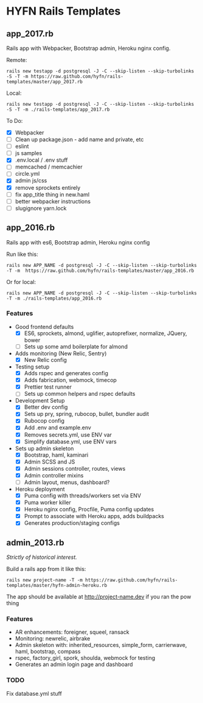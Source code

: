 # HYFN Rails Templates

## app_2017.rb

Rails app with Webpacker, Bootstrap admin, Heroku nginx config.

Remote:

    rails new testapp -d postgresql -J -C --skip-listen --skip-turbolinks -S -T -m https://raw.github.com/hyfn/rails-templates/master/app_2017.rb

Local:

    rails new testapp -d postgresql -J -C --skip-listen --skip-turbolinks -S -T -m ./rails-templates/app_2017.rb

To Do:
- [x] Webpacker
- [ ] Clean up package.json - add name and private, etc
- [ ] eslint
- [ ] js samples
- [x] .env.local / .env stuff
- [ ] memcached / memcachier
- [ ] circle.yml
- [x] admin js/css
- [x] remove sprockets entirely
- [ ] fix app_title thing in new.haml
- [ ] better webpacker instructions
- [ ] slugignore yarn.lock

## app_2016.rb

Rails app with es6, Bootstrap admin, Heroku nginx config

Run like this:

    rails new APP_NAME -d postgresql -J -C --skip-listen --skip-turbolinks -T -m  https://raw.github.com/hyfn/rails-templates/master/app_2016.rb

Or for local:

    rails new APP_NAME -d postgresql -J -C --skip-listen --skip-turbolinks -T -m ./rails-templates/app_2016.rb

### Features

- Good frontend defaults
  - [x] ES6, sprockets, almond, uglifier, autoprefixer, normalize, JQuery, bower
  - [ ] Sets up some amd boilerplate for almond
- Adds monitoring (New Relic, Sentry)
  - [x] New Relic config
- Testing setup
  - [x] Adds rspec and generates config
  - [x] Adds fabrication, webmock, timecop
  - [x] Prettier test runner
  - [ ] Sets up common helpers and rspec defaults
- Development Setup
  - [x] Better dev config
  - [x] Sets up pry, spring, rubocop, bullet, bundler audit
  - [x] Rubocop config
  - [x] Add .env and example.env
  - [x] Removes secrets.yml, use ENV var
  - [x] Simplify database.yml, use ENV vars
- Sets up admin skeleton
  - [x] Bootstrap, haml, kaminari
  - [x] Admin SCSS and JS
  - [x] Admin sessions controller, routes, views
  - [x] Admin controller mixins
  - [ ] Admin layout, menus, dashboard?
- Heroku deployment
  - [x] Puma config with threads/workers set via ENV
  - [x] Puma worker killer
  - [x] Heroku nginx config, Procfile, Puma config updates
  - [x] Prompt to associate with Heroku apps, adds buildpacks
  - [x] Generates production/staging configs

## admin_2013.rb

_Strictly of historical interest._

Build a rails app from it like this:

`rails new project-name -T -m https://raw.github.com/hyfn/rails-templates/master/hyfn-admin-heroku.rb`

The app should be available at http://project-name.dev if you ran the pow thing

### Features

- AR enhancements: foreigner, squeel, ransack
- Monitoring: newrelic, airbrake
- Admin skeleton with: inherited_resources, simple_form, carrierwave, haml, bootstrap, compass
- rspec, factory_girl, spork, shoulda, webmock for testing
- Generates an admin login page and dashboard


### TODO

Fix database.yml stuff
